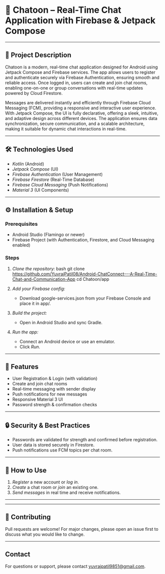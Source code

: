 # 💬 Chatoon – Real-Time Chat Application with Firebase & Jetpack Compose

---

## 📌 Project Description

Chatoon is a modern, real-time chat application designed for Android using Jetpack Compose and Firebase services. The app allows users to register and authenticate securely via Firebase Authentication, ensuring smooth and reliable access. Once logged in, users can create and join chat rooms, enabling one-on-one or group conversations with real-time updates powered by Cloud Firestore.

Messages are delivered instantly and efficiently through Firebase Cloud Messaging (FCM), providing a responsive and interactive user experience. With Jetpack Compose, the UI is fully declarative, offering a sleek, intuitive, and adaptive design across different devices. The application ensures data synchronization, secure communication, and a scalable architecture, making it suitable for dynamic chat interactions in real-time.

---


## 🛠 Technologies Used

- *Kotlin* (Android)
- *Jetpack Compose* (UI)
- *Firebase Authentication* (User Management)
- *Firebase Firestore* (Real-Time Database)
- *Firebase Cloud Messaging* (Push Notifications)
- *Material 3* (UI Components)

---

## ⚙ Installation & Setup

### Prerequisites

- Android Studio (Flamingo or newer)
- Firebase Project (with Authentication, Firestore, and Cloud Messaging enabled)

### Steps

1. *Clone the repository:*
    bash
    git clone https://github.com/YuvrajPatil08/Android-ChatConnect---A-Real-Time-Chat-and-Communication-App
    cd Chatoon/app
    

2. *Add your Firebase config:*
    - Download google-services.json from your Firebase Console and place it in app/.

3. *Build the project:*
    - Open in Android Studio and sync Gradle.

4. *Run the app:*
    - Connect an Android device or use an emulator.
    - Click *Run*.

---

## 🚀 Features

- User Registration & Login (with validation)
- Create and join chat rooms
- Real-time messaging with sender display
- Push notifications for new messages
- Responsive Material 3 UI
- Password strength & confirmation checks

---

## 🔒 Security & Best Practices

- Passwords are validated for strength and confirmed before registration.
- User data is stored securely in Firestore.
- Push notifications use FCM topics per chat room.

---

## 📝 How to Use

1. *Register* a new account or *log in*.
2. *Create* a chat room or *join* an existing one.
3. *Send messages* in real time and receive notifications.

---

---

## 🤝 Contributing

Pull requests are welcome! For major changes, please open an issue first to discuss what you would like to change.

---

## Contact

For questions or support, please contact [yuvrajpatil9851@gmail.com](mailto:yuvrajpatil9851@gmail.com).
